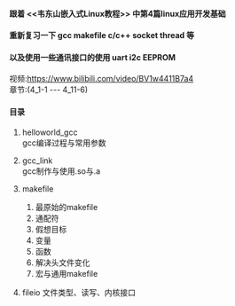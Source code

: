 #### 跟着 <<韦东山嵌入式Linux教程>> 中第4篇linux应用开发基础  
#### 重新复习一下 gcc makefile c/c++ socket thread 等  
#### 以及使用一些通讯接口的使用 uart i2c EEPROM  
视频:https://www.bilibili.com/video/BV1w4411B7a4  
章节:(4_1-1 --- 4_11-6)

#### 目录
1. helloworld_gcc  
gcc编译过程与常用参数

2. gcc_link  
gcc制作与使用.so与.a

3. makefile  
    1. 最原始的makefile  
    2. 通配符  
    3. 假想目标
    4. 变量
    5. 函数
    6. 解决头文件变化
    7. 宏与通用makefile  
  
4. fileio
文件类型、读写、内核接口

